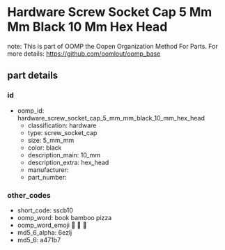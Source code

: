 # Hardware Screw Socket Cap 5 Mm Mm Black 10 Mm Hex Head  

note: This is part of OOMP the Oopen Organization Method For Parts. For more details: https://github.com/oomlout/oomp_base

##  part details





### id
* oomp_id: hardware_screw_socket_cap_5_mm_mm_black_10_mm_hex_head
  * classification: hardware
  * type: screw_socket_cap
  * size: 5_mm_mm
  * color: black
  * description_main: 10_mm
  * description_extra: hex_head
  * manufacturer: 
  * part_number: 

### other_codes
* short_code: sscb10
* oomp_word: book bamboo pizza
* oomp_word_emoji :book: :bamboo: :pizza:
* md5_6_alpha: 6ezlj
* md5_6: a471b7